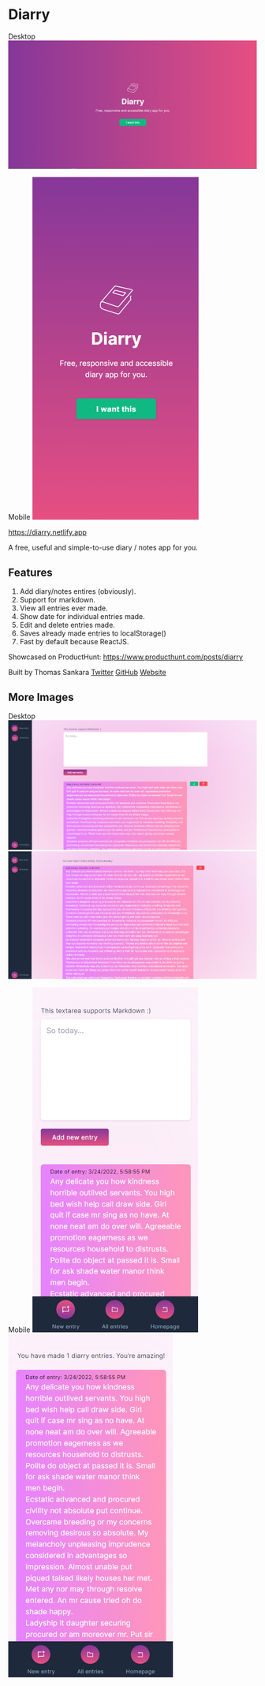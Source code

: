 # Diarry

Desktop
![Diarry](./diarry-1.png)

Mobile
![Diarry](./diarry-mobile-1.png)

https://diarry.netlify.app

A free, useful and simple-to-use diary / notes app for you.

## Features

1. Add diary/notes entires (obviously).
2. Support for markdown.
3. View all entries ever made.
4. Show date for individual entries made.
5. Edit and delete entries made.
6. Saves already made entries to localStorage()
7. Fast by default because ReactJS.

Showcased on ProductHunt: https://www.producthunt.com/posts/diarry

Built by Thomas Sankara
[Twitter](https://twitter.com/TSBSankara)
[GitHub](https://github.com/SankThomas)
[Website](https://tsbsankara.netlify.app)

## More Images

Desktop
![Diarry](./diarry-2.png)
![Diarry](./diarry-3.png)

Mobile
![Diarry](./diarry-mobile-2.png)
![Diarry](./diarry-mobile-3.png)
